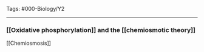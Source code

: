 Tags: #000-Biology/Y2

---
### [[Oxidative phosphorylation]] and the [[chemiosmotic theory]]
[[Chemiosmosis]]
